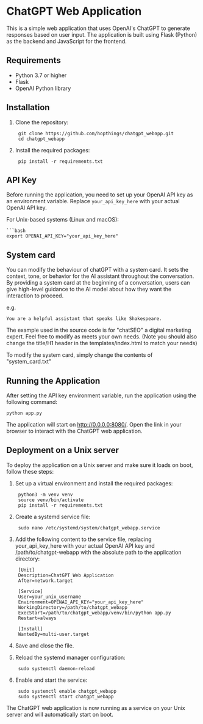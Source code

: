 # ChatGPT Web Application

This is a simple web application that uses OpenAI's ChatGPT to generate responses based on user input. The application is built using Flask (Python) as the backend and JavaScript for the frontend.


## Requirements

- Python 3.7 or higher
- Flask
- OpenAI Python library


## Installation

1. Clone the repository:

        git clone https://github.com/hopthings/chatgpt_webapp.git
        cd chatgpt_webapp


2. Install the required packages:

        pip install -r requirements.txt


## API Key

Before running the application, you need to set up your OpenAI API key as an environment variable. Replace `your_api_key_here` with your actual OpenAI API key.

For Unix-based systems (Linux and macOS):

    ```bash
    export OPENAI_API_KEY="your_api_key_here"

## System card

You can modify the behaviour of chatGPT with a system card. It sets the context, tone, or behavior for the AI assistant throughout the conversation. By providing a system card at the beginning of a conversation, users can give high-level guidance to the AI model about how they want the interaction to proceed.

e.g.

    You are a helpful assistant that speaks like Shakespeare.

The example used in the source code is for "chatSEO" a digital marketing expert.  Feel free to modify as meets your own needs. (Note you should also change the title/H1 header in the templates/index.html to match your needs)

To modify the system card, simply change the contents of "system_card.txt"

## Running the Application

After setting the API key environment variable, run the application using the following command:

    python app.py

The application will start on http://0.0.0.0:8080/. Open the link in your browser to interact with the ChatGPT web application.


## Deployment on a Unix server

To deploy the application on a Unix server and make sure it loads on boot, follow these steps:

1. Set up a virtual environment and install the required packages:

        python3 -m venv venv
        source venv/bin/activate
        pip install -r requirements.txt

2. Create a systemd service file:

        sudo nano /etc/systemd/system/chatgpt_webapp.service

3. Add the following content to the service file, replacing your_api_key_here with your actual OpenAI API key and /path/to/chatgpt-webapp with the absolute path to the application directory:

        [Unit]
        Description=ChatGPT Web Application
        After=network.target

        [Service]
        User=your_unix_username
        Environment=OPENAI_API_KEY="your_api_key_here"
        WorkingDirectory=/path/to/chatgpt_webapp
        ExecStart=/path/to/chatgpt_webapp/venv/bin/python app.py
        Restart=always

        [Install]
        WantedBy=multi-user.target

4. Save and close the file.
5. Reload the systemd manager configuration:

        sudo systemctl daemon-reload

6. Enable and start the service:

        sudo systemctl enable chatgpt_webapp
        sudo systemctl start chatgpt_webapp


The ChatGPT web application is now running as a service on your Unix server and will automatically start on boot.